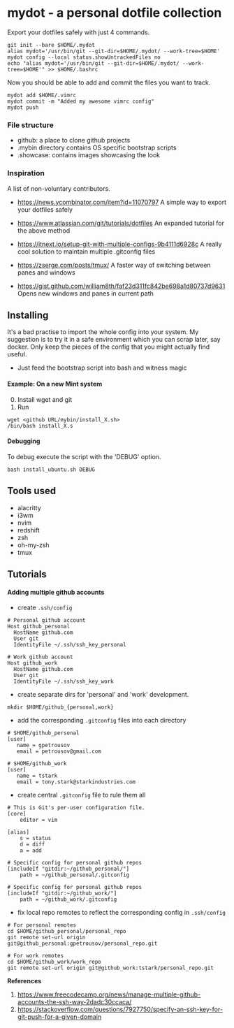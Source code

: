 # mydot - a personal dotfile collection

Export your dotfiles safely with just 4 commands.

```
git init --bare $HOME/.mydot
alias mydot='/usr/bin/git --git-dir=$HOME/.mydot/ --work-tree=$HOME'
mydot config --local status.showUntrackedFiles no
echo "alias mydot='/usr/bin/git --git-dir=$HOME/.mydot/ --work-tree=$HOME'" >> $HOME/.bashrc
```

Now you should be able to add and commit the files you want to track.

```
mydot add $HOME/.vimrc
mydot commit -m "Added my awesome vimrc config"
mydot push
```

### File structure

- github: a place to clone github projects
- .mybin directory contains OS specific bootstrap scripts
- .showcase: contains images showcasing the look

### Inspiration

A list of non-voluntary contributors.

- https://news.ycombinator.com/item?id=11070797
A simple way to export your dotfiles safely

- https://www.atlassian.com/git/tutorials/dotfiles
An expanded tutorial for the above method

- https://itnext.io/setup-git-with-multiple-configs-9b4111d6928c
A really cool solution to maintain multiple .gitconfig files

- https://zserge.com/posts/tmux/
A faster way of switching between panes and windows

- https://gist.github.com/william8th/faf23d311fc842be698a1d80737d9631
Opens new windows and panes in current path

## Installing

It's a bad practise to import the whole config into your system.
My suggestion is to try it in a safe environment which you can scrap later, say docker.
Only keep  the pieces of the config that you might actually find useful.

- Just feed the bootstrap script into bash and witness magic

#### Example: On a new Mint system

0. Install wget and git
1. Run

```
wget <github URL/mybin/install_X.sh>
/bin/bash install_X.s
```

#### Debugging

To debug execute the script with the 'DEBUG' option.

```
bash install_ubuntu.sh DEBUG
```


## Tools used

- alacritty
- i3wm
- nvim
- redshift
- zsh
- oh-my-zsh
- tmux

## Tutorials

#### Adding multiple github accounts
 
 - create `.ssh/config`

 ```
 # Personal github account
Host github_personal
   HostName github.com
   User git
   IdentityFile ~/.ssh/ssh_key_personal

# Work github account
Host github_work
   HostName github.com
   User git
   IdentityFile ~/.ssh/ssh_key_work
 ```

 - create separate dirs for 'personal' and 'work' development.

 ```
 mkdir $HOME/github_{personal,work}
 ```

 - add the corresponding `.gitconfig` files into each directory

 ```
 # $HOME/github_personal
 [user]
	name = gpetrousov
	email = petrousov@gmail.com

 # $HOME/github_work
 [user]
	name = tstark
	email = tony.stark@starkindustries.com
```

- create central `.gitconfig` file to rule them all

```
# This is Git's per-user configuration file.
[core]
	editor = vim

[alias]
	s = status
	d = diff
	a = add

# Specific config for personal github repos
[includeIf "gitdir:~/github_personal/"]
	path = ~/github_personal/.gitconfig

# Specific config for personal github repos
[includeIf "gitdir:~/github_work/"]
	path = ~/github_work/.gitconfig
```

- fix local repo remotes to reflect the corresponding config in `.ssh/config`

```
# For personal remotes
cd $HOME/github_personal/personal_repo
git remote set-url origin git@github_personal:gpetrousov/personal_repo.git

# For work remotes
cd $HOME/github_work/work_repo
git remote set-url origin git@github_work:tstark/personal_repo.git
```

**References**
1. https://www.freecodecamp.org/news/manage-multiple-github-accounts-the-ssh-way-2dadc30ccaca/
2. https://stackoverflow.com/questions/7927750/specify-an-ssh-key-for-git-push-for-a-given-domain

